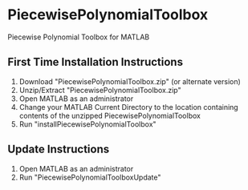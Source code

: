 # PiecewisePolynomialToolbox
Piecewise Polynomial Toolbox for MATLAB

## First Time Installation Instructions
1. Download "PiecewisePolynomialToolbox.zip" (or alternate version)
2. Unzip/Extract "PiecewisePolynomialToolbox.zip"
3. Open MATLAB as an administrator
4. Change your MATLAB Current Directory to the location containing contents of the unzipped PiecewisePolynomialToolbox
5. Run "installPiecewisePolynomialToolbox"

## Update Instructions
1. Open MATLAB as an administrator
2. Run "PiecewisePolynomialToolboxUpdate"
